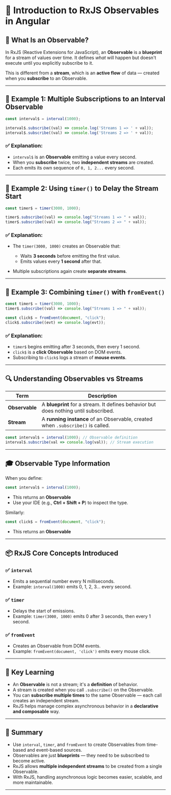 # 🌊 Introduction to RxJS Observables in Angular

## 📘 What Is an Observable?

In RxJS (Reactive Extensions for JavaScript), an **Observable** is a **blueprint** for a stream of values over time. It defines *what* will happen but doesn't execute until you explicitly subscribe to it.

This is different from a **stream**, which is an **active flow** of data — created when you **subscribe** to an Observable.

---

## 🧪 Example 1: Multiple Subscriptions to an Interval Observable

```typescript
const interval$ = interval(1000);

interval$.subscribe((val) => console.log('Streams 1 => ' + val));
interval$.subscribe((val) => console.log('Streams 2 => ' + val));
```

### ✅ Explanation:

* `interval$` is an **Observable** emitting a value every second.
* When you **subscribe** twice, two **independent streams** are created.
* Each emits its own sequence of `0, 1, 2...` every second.

---

## 🧪 Example 2: Using `timer()` to Delay the Stream Start

```typescript
const timer$ = timer(3000, 1000);

timer$.subscribe((val) => console.log("Streams 1 => " + val));
timer$.subscribe((val) => console.log("Streams 2 => " + val));
```

### ✅ Explanation:

* The `timer(3000, 1000)` creates an Observable that:

  * Waits **3 seconds** before emitting the first value.
  * Emits values every **1 second** after that.
* Multiple subscriptions again create **separate streams**.

---

## 🧪 Example 3: Combining `timer()` with `fromEvent()`

```typescript
const timer$ = timer(3000, 1000);
timer$.subscribe((val) => console.log("Streams 1 => " + val));

const click$ = fromEvent(document, "click");
click$.subscribe((evt) => console.log(evt));
```

### ✅ Explanation:

* `timer$` begins emitting after 3 seconds, then every 1 second.
* `click$` is a **click Observable** based on DOM events.
* Subscribing to `click$` logs a stream of **mouse events**.

---

## 🔍 Understanding Observables vs Streams

| Term           | Description                                                                          |
| -------------- | ------------------------------------------------------------------------------------ |
| **Observable** | A **blueprint** for a stream. It defines behavior but does nothing until subscribed. |
| **Stream**     | A **running instance** of an Observable, created when `.subscribe()` is called.      |

```typescript
const interval$ = interval(1000); // Observable definition
interval$.subscribe(val => console.log(val)); // Stream execution
```

---

## 🎓 Observable Type Information

When you define:

```typescript
const interval$ = interval(1000);
```

* This returns an **Observable<number>**
* Use your IDE (e.g., **Ctrl + Shift + P**) to inspect the type.

Similarly:

```typescript
const click$ = fromEvent(document, "click");
```

* This returns an **Observable<Event>**

---

## 📦 RxJS Core Concepts Introduced

### ✅ `interval`

* Emits a sequential number every N milliseconds.
* Example: `interval(1000)` emits 0, 1, 2, 3... every second.

### ✅ `timer`

* Delays the start of emissions.
* Example: `timer(3000, 1000)` emits 0 after 3 seconds, then every 1 second.

### ✅ `fromEvent`

* Creates an Observable from DOM events.
* Example: `fromEvent(document, 'click')` emits every mouse click.

---

## 🧠 Key Learning

* An **Observable** is not a stream; it's a **definition** of behavior.
* A stream is created when you call `.subscribe()` on the Observable.
* You can **subscribe multiple times** to the same Observable — each call creates an independent stream.
* RxJS helps manage complex asynchronous behavior in a **declarative and composable** way.

---

## 📝 Summary

* Use `interval`, `timer`, and `fromEvent` to create Observables from time-based and event-based sources.
* Observables are just **blueprints** — they need to be subscribed to become active.
* RxJS allows **multiple independent streams** to be created from a single Observable.
* With RxJS, handling asynchronous logic becomes easier, scalable, and more maintainable.

---
